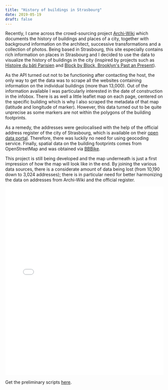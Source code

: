 ```yaml
---
title: "History of buildings in Strasbourg"
date: 2019-05-19
draft: false
---
```


Recently, I came across the crowd-sourcing project [Archi-Wiki](https://www.archi-wiki.org/) which documents the history of buildings and places of a city, together with background information on the architect, successive transformations and a collection of photos. Being based in Strasbourg, this site especially contains rich information on places in Strasbourg and I decided to use the data to visualize the history of buildings in the city (inspired by projects such as [Histoire du bâti Parisien](https://www.comeetie.fr/galerie/BatiParis/#12/48.8589/2.3491) and [Block by Block, Brooklyn's Past an Present](https://www.bklynr.com/block-by-block-brooklyns-past-and-present/)).

As the API turned out not to be functioning after contacting the host, the only way to get the data was to scrape all the websites containing information on the individual buildings (more than 13,000). Out of the information available I was particularly interested in the date of construction in the infobox. There is as well a little leaflet map on each page, centered on the specific building which is why I also scraped the metadata of that map (latitude and longitude of marker). However, this data turned out to be quite unprecise as some markers are not within the polygons of the building footprints.

As a remedy, the addresses were geolocalised with the help of the official address register of the city of Strasbourg, which is available on their [open data portal](https://github.com/chodera/chodera.github.io/tree/master/assets/projects/9_archi-wiki). Therefore, there was luckily no need for using geocoding service. Finally, spatial data on the building footprints comes from OpenStreetMap and was obtained via [BBBike](https://download.bbbike.org/osm/bbbike/).

This project is still being developed and the map underneath is just a first impression of how the map will look like in the end. By joining the various data sources, there is a considerate amount of data being lost (from 10,190 down to 3,024 addresses); there is in particular need for better harmonizing the data on addresses from Archi-Wiki and the official register.

<iframe style="width:100%;" height="600" src="/leaflet/map_stras.html" frameborder="0" allowfullscreen></iframe>

Get the preliminary scripts [here](https://github.com/chodera/chodera.github.io/tree/master/assets/projects/9_archi-wiki).
